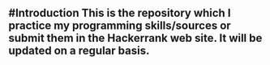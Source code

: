 #Introduction
This is the repository which I practice my programming skills/sources or submit them in the Hackerrank web site.
It will be updated on a regular basis.
---
